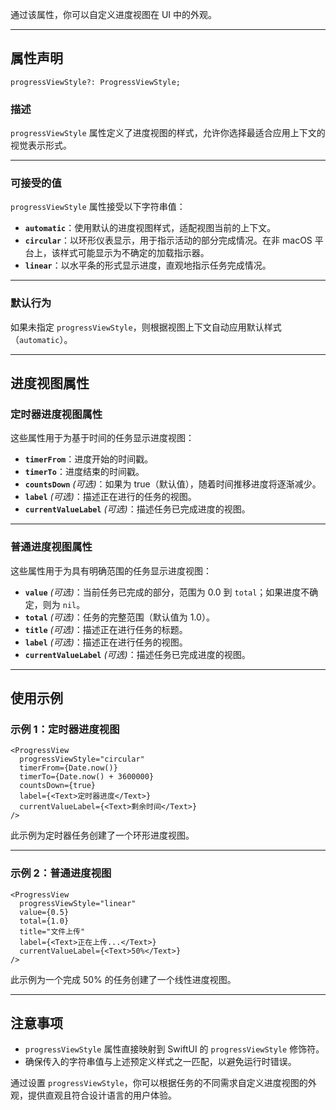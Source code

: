 通过该属性，你可以自定义进度视图在 UI 中的外观。

---

## 属性声明

```tsx
progressViewStyle?: ProgressViewStyle;
```

### 描述

`progressViewStyle` 属性定义了进度视图的样式，允许你选择最适合应用上下文的视觉表示形式。

---

### 可接受的值

`progressViewStyle` 属性接受以下字符串值：

- **`automatic`**：使用默认的进度视图样式，适配视图当前的上下文。
- **`circular`**：以环形仪表显示，用于指示活动的部分完成情况。在非 macOS 平台上，该样式可能显示为不确定的加载指示器。
- **`linear`**：以水平条的形式显示进度，直观地指示任务完成情况。

---

### 默认行为

如果未指定 `progressViewStyle`，则根据视图上下文自动应用默认样式（`automatic`）。

---

## 进度视图属性

### 定时器进度视图属性

这些属性用于为基于时间的任务显示进度视图：

- **`timerFrom`**：进度开始的时间戳。
- **`timerTo`**：进度结束的时间戳。
- **`countsDown`** *(可选)*：如果为 true（默认值），随着时间推移进度将逐渐减少。
- **`label`** *(可选)*：描述正在进行的任务的视图。
- **`currentValueLabel`** *(可选)*：描述任务已完成进度的视图。

---

### 普通进度视图属性

这些属性用于为具有明确范围的任务显示进度视图：

- **`value`** *(可选)*：当前任务已完成的部分，范围为 0.0 到 `total`；如果进度不确定，则为 `nil`。
- **`total`** *(可选)*：任务的完整范围（默认值为 1.0）。
- **`title`** *(可选)*：描述正在进行任务的标题。
- **`label`** *(可选)*：描述正在进行任务的视图。
- **`currentValueLabel`** *(可选)*：描述任务已完成进度的视图。

---

## 使用示例

### 示例 1：定时器进度视图

```tsx
<ProgressView
  progressViewStyle="circular"
  timerFrom={Date.now()}
  timerTo={Date.now() + 3600000}
  countsDown={true}
  label={<Text>定时器进度</Text>}
  currentValueLabel={<Text>剩余时间</Text>}
/>
```

此示例为定时器任务创建了一个环形进度视图。

---

### 示例 2：普通进度视图

```tsx
<ProgressView
  progressViewStyle="linear"
  value={0.5}
  total={1.0}
  title="文件上传"
  label={<Text>正在上传...</Text>}
  currentValueLabel={<Text>50%</Text>}
/>
```

此示例为一个完成 50% 的任务创建了一个线性进度视图。

---

## 注意事项

- `progressViewStyle` 属性直接映射到 SwiftUI 的 `progressViewStyle` 修饰符。
- 确保传入的字符串值与上述预定义样式之一匹配，以避免运行时错误。

通过设置 `progressViewStyle`，你可以根据任务的不同需求自定义进度视图的外观，提供直观且符合设计语言的用户体验。